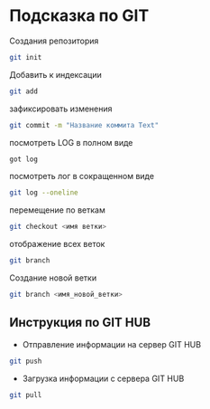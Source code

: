 # Подсказка по GIT

Создания репозитория
```sh
git init
```
Добавить к индексации
```sh
git add
```
зафиксировать изменения
```sh
git commit -m "Название коммита Text"
```
посмотреть LOG в полном виде
```sh
got log
```
посмотреть лог в сокращенном виде
```sh
git log --oneline
```

перемещение по веткам 
```sh
git checkout <имя ветки>
```

отображение всех веток
```sh
git branch 
```
 Создание новой ветки 
 ```sh
 git branch <имя_новой_ветки>
 ```

 ## Инструкция по GIT HUB

 * Отправление информации на сервер GIT HUB
 ```sh
 git push 
 ```

* Загрузка информации с сервера GIT HUB
```sh
git pull
```
 
